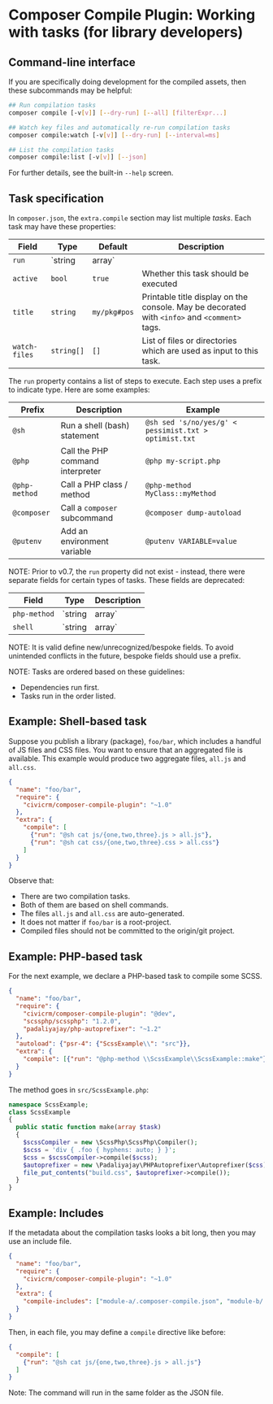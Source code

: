 # Composer Compile Plugin: Working with tasks (for library developers)

## Command-line interface

If you are specifically doing development for the compiled assets, then these subcommands may be helpful:

```bash
## Run compilation tasks
composer compile [-v[v]] [--dry-run] [--all] [filterExpr...]

## Watch key files and automatically re-run compilation tasks
composer compile:watch [-v[v]] [--dry-run] [--interval=ms]

## List the compilation tasks
composer compile:list [-v[v]] [--json]
```

For further details, see the built-in `--help` screen.

## Task specification

In `composer.json`, the `extra.compile` section may list multiple *tasks*. Each task may have these properties:

| Field | Type | Default | Description |
| -- | -- | -- | -- |
| `run` | `string|array` | | List of commands to execute. Ex: `@sh sed 's/no/yes/g' < pessimist.txt > optimist.txt` |
| `active` | `bool` | `true` | Whether this task should be executed |
| `title` | `string` | `my/pkg#pos` | Printable title display on the console. May be decorated with `<info>` and `<comment>` tags. |
| `watch-files` | `string[]` | `[]` | List of files or directories which are used as input to this task. |

The `run` property contains a list of steps to execute. Each step uses a prefix to indicate type. Here are some examples:

| Prefix | Description | Example |
| -- | -- | -- |
| `@sh` | Run a shell (bash) statement | `@sh sed 's/no/yes/g' < pessimist.txt > optimist.txt` |
| `@php` | Call the PHP command interpreter | `@php my-script.php` |
| `@php-method` | Call a PHP class / method | `@php-method MyClass::myMethod` |
| `@composer` | Call a `composer` subcommand | `@composer dump-autoload` |
| `@putenv` | Add an environment variable | `@putenv VARIABLE=value` |

NOTE: Prior to v0.7, the `run` property did not exist - instead, there were separate fields for certain types of tasks. These fields are deprecated:

| Field | Type | Description |
| -- | -- | -- |
| `php-method` | `string|array` | PHP class+method. Multiple items may be given. Ex: `\MyModule\Compile::doCompilationStuff` |
| `shell` | `string|array` | Bash statement to execute. Multiple items may be given Ex: `cat file1.txt file2.txt > file3.txt` |

NOTE: It is valid define new/unrecognized/bespoke fields. To avoid unintended conflicts in the future, bespoke fields should use a prefix.

NOTE: Tasks are ordered based on these guidelines:

* Dependencies run first.
* Tasks run in the order listed.

## Example: Shell-based task

Suppose you publish a library (package), `foo/bar`, which includes a handful of JS files and CSS files. You want to ensure that
an aggregated file is available. This example would produce two aggregate files, `all.js` and `all.css`.

```json
{
  "name": "foo/bar",
  "require": {
    "civicrm/composer-compile-plugin": "~1.0"
  },
  "extra": {
    "compile": [
      {"run": "@sh cat js/{one,two,three}.js > all.js"},
      {"run": "@sh cat css/{one,two,three}.css > all.css"}
    ]
  }
}
```

Observe that:

* There are two compilation tasks.
* Both of them are based on shell commands.
* The files `all.js` and `all.css` are auto-generated.
* It does not matter if `foo/bar` is a root-project.
* Compiled files should not be committed to the origin/git project.

## Example: PHP-based task

For the next example, we declare a PHP-based task to compile some SCSS.

```json
{
  "name": "foo/bar",
  "require": {
    "civicrm/composer-compile-plugin": "@dev",
    "scssphp/scssphp": "1.2.0",
    "padaliyajay/php-autoprefixer": "~1.2"
  },
  "autoload": {"psr-4": {"ScssExample\\": "src"}},
  "extra": {
    "compile": [{"run": "@php-method \\ScssExample\\ScssExample::make"}]
  }
}
```

The method goes in `src/ScssExample.php`:

```php
namespace ScssExample;
class ScssExample
{
  public static function make(array $task)
  {
    $scssCompiler = new \ScssPhp\ScssPhp\Compiler();
    $scss = 'div { .foo { hyphens: auto; } }';
    $css = $scssCompiler->compile($scss);
    $autoprefixer = new \Padaliyajay\PHPAutoprefixer\Autoprefixer($css);
    file_put_contents("build.css", $autoprefixer->compile());
  }
}
```

## Example: Includes

If the metadata about the compilation tasks looks a bit long, then you may use an include file.

```json
{
  "name": "foo/bar",
  "require": {
    "civicrm/composer-compile-plugin": "~1.0"
  },
  "extra": {
    "compile-includes": ["module-a/.composer-compile.json", "module-b/.composer-compile.json"]
  }
}
```

Then, in each file, you may define a `compile` directive like before:

```json
{
  "compile": [
    {"run": "@sh cat js/{one,two,three}.js > all.js"}
  ]
}
```

Note: The command will run in the same folder as the JSON file.


